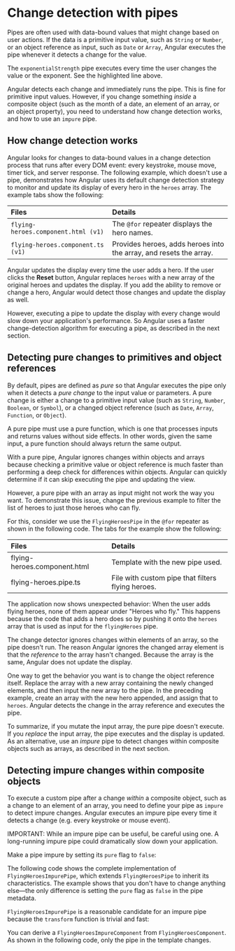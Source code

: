 # Change detection with pipes

Pipes are often used with data-bound values that might change based on user actions.
If the data is a primitive input value, such as `String` or `Number`, or an object reference as input, such as `Date` or `Array`, Angular executes the pipe whenever it detects a change for the value.

<docs-code-multifile path="adev/src/content/examples/pipes/src/app/power-booster.component.ts">
  <docs-code header="src/app/exponential-strength.pipe.ts" path="adev/src/content/examples/pipes/src/app/exponential-strength.pipe.ts"
             highlight="[16]" visibleRegion="pipe-class" />
  <docs-code header="src/app/power-booster.component.ts" path="adev/src/content/examples/pipes/src/app/power-booster.component.ts"/>
</docs-code-multifile>

The `exponentialStrength` pipe executes every time the user changes the value or the exponent. See the highlighted line above.

Angular detects each change and immediately runs the pipe.
This is fine for primitive input values.
However, if you change something *inside* a composite object (such as the month of a date, an element of an array, or an object property), you need to understand how change detection works, and how to use an `impure` pipe.

## How change detection works

Angular looks for changes to data-bound values in a change detection process that runs after every DOM event: every keystroke, mouse move, timer tick, and server response.
The following example, which doesn't use a pipe, demonstrates how Angular uses its default change detection strategy to monitor and update its display of every hero in the `heroes` array.
The example tabs show the following:

| Files                               | Details |
|:---                                 |:---     |
| `flying-heroes.component.html (v1)` | The `@for` repeater displays the hero names.                     |
| `flying-heroes.component.ts (v1)`   | Provides heroes, adds heroes into the array, and resets the array. |

<docs-code-multifile>
    <docs-code header="src/app/flying-heroes.component.html (v1)" path="adev/src/content/examples/pipes/src/app/flying-heroes.component.html" visibleRegion="template-1"/>
    <docs-code header="src/app/flying-heroes.component.ts (v1)" path="adev/src/content/examples/pipes/src/app/flying-heroes.component.ts" visibleRegion="v1"/>
</docs-code-multifile>

Angular updates the display every time the user adds a hero.
If the user clicks the **Reset** button, Angular replaces `heroes` with a new array of the original heroes and updates the display.
If you add the ability to remove or change a hero, Angular would detect those changes and update the display as well.

However, executing a pipe to update the display with every change would slow down your application's performance.
So Angular uses a faster change-detection algorithm for executing a pipe, as described in the next section.

## Detecting pure changes to primitives and object references

By default, pipes are defined as *pure* so that Angular executes the pipe only when it detects a *pure change* to the input value or parameters.
A pure change is either a change to a primitive input value \(such as `String`, `Number`, `Boolean`, or `Symbol`\), or a changed object reference \(such as `Date`, `Array`, `Function`, or `Object`\).

A pure pipe must use a pure function, which is one that processes inputs and returns values without side effects.
In other words, given the same input, a pure function should always return the same output.

With a pure pipe, Angular ignores changes within objects and arrays because checking a primitive value or object reference is much faster than performing a deep check for differences within objects.
Angular can quickly determine if it can skip executing the pipe and updating the view.

However, a pure pipe with an array as input might not work the way you want.
To demonstrate this issue, change the previous example to filter the list of heroes to just those heroes who can fly.

For this, consider we use the `FlyingHeroesPipe` in the `@for` repeater as shown in the following code.
The tabs for the example show the following:

| Files                          | Details |
|:---                            |:---     |
| flying-heroes.component.html   | Template with the new pipe used. |
| flying-heroes.pipe.ts          | File with custom pipe that filters flying heroes. |

<docs-code-multifile>
    <docs-code header="src/app/flying-heroes.component.html" path="adev/src/content/examples/pipes/src/app/flying-heroes.component.html" visibleRegion="template-flying-heroes"/>
    <docs-code header="src/app/flying-heroes.pipe.ts" path="adev/src/content/examples/pipes/src/app/flying-heroes.pipe.ts" visibleRegion="pure"/>
</docs-code-multifile>

The application now shows unexpected behavior: When the user adds flying heroes, none of them appear under "Heroes who fly."
This happens because the code that adds a hero does so by pushing it onto the `heroes` array that is used as input for the `flyingHeroes` pipe.

<docs-code header="src/app/flying-heroes.component.ts" path="adev/src/content/examples/pipes/src/app/flying-heroes.component.ts" visibleRegion="push"/>

The change detector ignores changes within elements of an array, so the pipe doesn't run.
The reason Angular ignores the changed array element is that the *reference* to the array hasn't changed.
Because the array is the same, Angular does not update the display.

One way to get the behavior you want is to change the object reference itself.
Replace the array with a new array containing the newly changed elements, and then input the new array to the pipe.
In the preceding example, create an array with the new hero appended, and assign that to `heroes`.
Angular detects the change in the array reference and executes the pipe.

To summarize, if you mutate the input array, the pure pipe doesn't execute.
If you *replace* the input array, the pipe executes and the display is updated.
As an alternative, use an *impure* pipe to detect changes within composite objects such as arrays, as described in the next section.

## Detecting impure changes within composite objects

To execute a custom pipe after a change *within* a composite object, such as a change to an element of an array, you need to define your pipe as `impure` to detect impure changes.
Angular executes an impure pipe every time it detects a change (e.g. every keystroke or mouse event).

IMPORTANT: While an impure pipe can be useful, be careful using one.
A long-running impure pipe could dramatically slow down your application.

Make a pipe impure by setting its `pure` flag to `false`:

<docs-code header="src/app/flying-heroes.pipe.ts" path="adev/src/content/examples/pipes/src/app/flying-heroes.pipe.ts"
           visibleRegion="pipe-decorator" highlight="[19]"/>

The following code shows the complete implementation of `FlyingHeroesImpurePipe`, which extends `FlyingHeroesPipe` to inherit its characteristics.
The example shows that you don't have to change anything else—the only difference is setting the `pure` flag as `false` in the pipe metadata.

<docs-code-multifile>
    <docs-code header="src/app/flying-heroes.pipe.ts (FlyingHeroesImpurePipe)" path="adev/src/content/examples/pipes/src/app/flying-heroes.pipe.ts" visibleRegion="impure"/>
    <docs-code header="src/app/flying-heroes.pipe.ts (FlyingHeroesPipe)" path="adev/src/content/examples/pipes/src/app/flying-heroes.pipe.ts" visibleRegion="pure"/>
</docs-code-multifile>

`FlyingHeroesImpurePipe` is a reasonable candidate for an impure pipe because the `transform` function is trivial and fast:

<docs-code header="src/app/flying-heroes.pipe.ts (filter)" path="adev/src/content/examples/pipes/src/app/flying-heroes.pipe.ts" visibleRegion="filter"/>

You can derive a `FlyingHeroesImpureComponent` from `FlyingHeroesComponent`.
As shown in the following code, only the pipe in the template changes.

<docs-code header="src/app/flying-heroes-impure.component.html (excerpt)" path="adev/src/content/examples/pipes/src/app/flying-heroes-impure.component.html" visibleRegion="template-flying-heroes"/>
